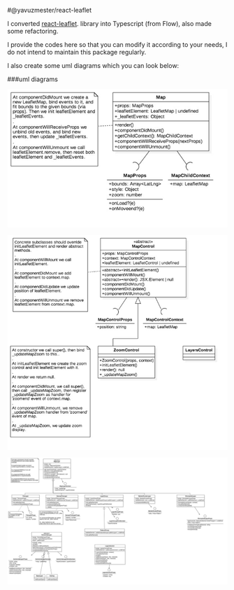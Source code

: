 #@yavuzmester/react-leaflet

I converted [react-leaflet](https://github.com/PaulLeCam/react-leaflet). library into Typescript (from Flow), also made some refactoring. 

I provide the codes here so that you can modify it according to your needs, I do not intend to maintain this package regularly.

I also create some uml diagrams which you can look below:

###uml diagrams

![map](./uml/map.jpg)

![map-control](./uml/map-control.jpg)

![map-layer](./uml/map-layer.jpg)

